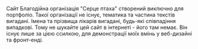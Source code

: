Сайт Благодійна організація "Серце птаха" створений виключно для портфоліо. Такої організації не існує, тематика та частина текстів вигадані. Імена та прізвища лікарів вигадані, будь-які співпадіння випадкові. Тому не шукайте цей сайт в інтернеті - його там немає. Він існує лише за цією ссилкою, для демонстрації моїх вмінь у веб-дизайні та фронт-енді.
